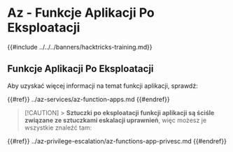 # Az - Funkcje Aplikacji Po Eksploatacji

{{#include ../../../banners/hacktricks-training.md}}

## Funkcje Aplikacji Po Eksploatacji

Aby uzyskać więcej informacji na temat funkcji aplikacji, sprawdź:

{{#ref}}
../az-services/az-function-apps.md
{{#endref}}

> [!CAUTION] > **Sztuczki po eksploatacji funkcji aplikacji są ściśle związane ze sztuczkami eskalacji uprawnień**, więc możesz je wszystkie znaleźć tam:

{{#ref}}
../az-privilege-escalation/az-functions-app-privesc.md
{{#endref}}
